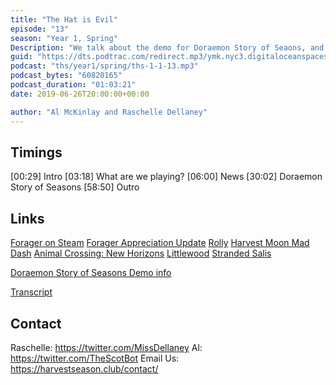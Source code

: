 ```yaml
---
title: "The Hat is Evil"
episode: "13"
season: "Year 1, Spring"
Description: "We talk about the demo for Doraemon Story of Seaons, and initial thoughts on the game."
guid: "https://dts.podtrac.com/redirect.mp3/ymk.nyc3.digitaloceanspaces.com/ths-1-1-13.mp3"
podcast: "ths/year1/spring/ths-1-1-13.mp3"
podcast_bytes: "60820165"
podcast_duration: "01:03:21"
date: 2019-06-26T20:00:00+00:00

author: "Al McKinlay and Raschelle Dellaney"
---
```


## Timings

[00:29] Intro
[03:18] What are we playing?
[06:00] News
[30:02] Doraemon Story of Seasons
[58:50] Outro

## Links

[Forager on Steam](https://store.steampowered.com/app/751780/Forager/)
[Forager Appreciation Update](https://steamcommunity.com/games/751780/announcements/detail/1603758697945235939)
[Rolly](https://www.lexaloffle.com/bbs/?tid=31526)
[Harvest Moon Mad Dash](https://www.theverge.com/2019/6/16/18663330/harvest-moon-mad-dash-e3-2019-natsume)
[Animal Crossing: New Horizons](https://www.nintendo.co.uk/Games/Nintendo-Switch/Animal-Crossing-New-Horizons-1438623.html)
[Littlewood](https://store.steampowered.com/app/894940/Littlewood/)
[Stranded Salis](https://store.steampowered.com/app/943260/Stranded_Sails__Explorers_of_the_Cursed_Islands/)

[Doraemon Story of Seasons Demo info](https://fogu.com/hm/index.php?s=news&p=updates&t=1558744019)

[Transcript](https://docs.google.com/document/d/1G5o9O4mmIApfCi2Iamveq3YMoneyoILoKK3_87BOCEw/edit?usp=sharing)

## Contact

Raschelle: https://twitter.com/MissDellaney
Al: https://twitter.com/TheScotBot
Email Us: https://harvestseason.club/contact/
